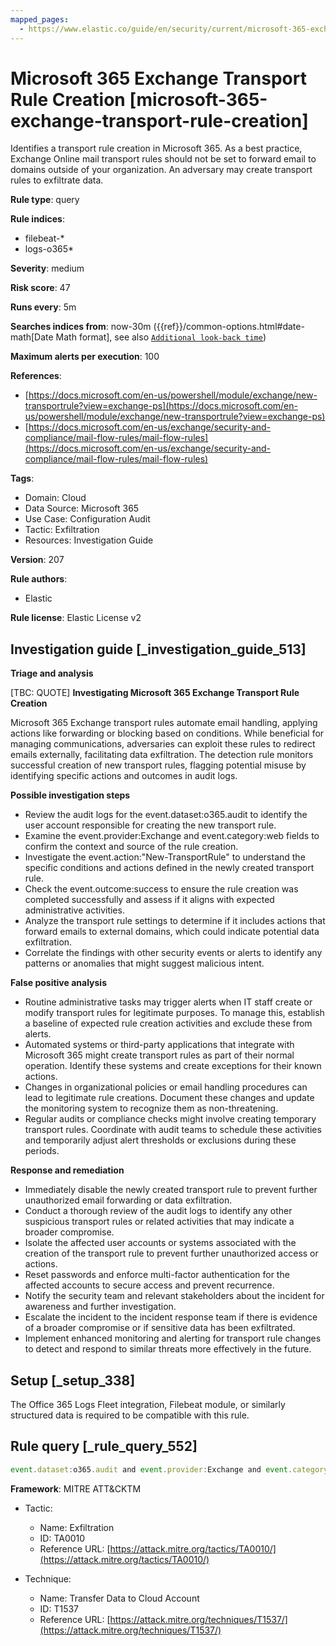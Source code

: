```yaml
---
mapped_pages:
  - https://www.elastic.co/guide/en/security/current/microsoft-365-exchange-transport-rule-creation.html
---
```


# Microsoft 365 Exchange Transport Rule Creation [microsoft-365-exchange-transport-rule-creation]

Identifies a transport rule creation in Microsoft 365. As a best practice, Exchange Online mail transport rules should not be set to forward email to domains outside of your organization. An adversary may create transport rules to exfiltrate data.

**Rule type**: query

**Rule indices**:

* filebeat-*
* logs-o365*

**Severity**: medium

**Risk score**: 47

**Runs every**: 5m

**Searches indices from**: now-30m ({{ref}}/common-options.html#date-math[Date Math format], see also [`Additional look-back time`](docs-content://solutions/security/detect-and-alert/create-detection-rule.md#rule-schedule))

**Maximum alerts per execution**: 100

**References**:

* [https://docs.microsoft.com/en-us/powershell/module/exchange/new-transportrule?view=exchange-ps](https://docs.microsoft.com/en-us/powershell/module/exchange/new-transportrule?view=exchange-ps)
* [https://docs.microsoft.com/en-us/exchange/security-and-compliance/mail-flow-rules/mail-flow-rules](https://docs.microsoft.com/en-us/exchange/security-and-compliance/mail-flow-rules/mail-flow-rules)

**Tags**:

* Domain: Cloud
* Data Source: Microsoft 365
* Use Case: Configuration Audit
* Tactic: Exfiltration
* Resources: Investigation Guide

**Version**: 207

**Rule authors**:

* Elastic

**Rule license**: Elastic License v2

## Investigation guide [_investigation_guide_513]

**Triage and analysis**

[TBC: QUOTE]
**Investigating Microsoft 365 Exchange Transport Rule Creation**

Microsoft 365 Exchange transport rules automate email handling, applying actions like forwarding or blocking based on conditions. While beneficial for managing communications, adversaries can exploit these rules to redirect emails externally, facilitating data exfiltration. The detection rule monitors successful creation of new transport rules, flagging potential misuse by identifying specific actions and outcomes in audit logs.

**Possible investigation steps**

* Review the audit logs for the event.dataset:o365.audit to identify the user account responsible for creating the new transport rule.
* Examine the event.provider:Exchange and event.category:web fields to confirm the context and source of the rule creation.
* Investigate the event.action:"New-TransportRule" to understand the specific conditions and actions defined in the newly created transport rule.
* Check the event.outcome:success to ensure the rule creation was completed successfully and assess if it aligns with expected administrative activities.
* Analyze the transport rule settings to determine if it includes actions that forward emails to external domains, which could indicate potential data exfiltration.
* Correlate the findings with other security events or alerts to identify any patterns or anomalies that might suggest malicious intent.

**False positive analysis**

* Routine administrative tasks may trigger alerts when IT staff create or modify transport rules for legitimate purposes. To manage this, establish a baseline of expected rule creation activities and exclude these from alerts.
* Automated systems or third-party applications that integrate with Microsoft 365 might create transport rules as part of their normal operation. Identify these systems and create exceptions for their known actions.
* Changes in organizational policies or email handling procedures can lead to legitimate rule creations. Document these changes and update the monitoring system to recognize them as non-threatening.
* Regular audits or compliance checks might involve creating temporary transport rules. Coordinate with audit teams to schedule these activities and temporarily adjust alert thresholds or exclusions during these periods.

**Response and remediation**

* Immediately disable the newly created transport rule to prevent further unauthorized email forwarding or data exfiltration.
* Conduct a thorough review of the audit logs to identify any other suspicious transport rules or related activities that may indicate a broader compromise.
* Isolate the affected user accounts or systems associated with the creation of the transport rule to prevent further unauthorized access or actions.
* Reset passwords and enforce multi-factor authentication for the affected accounts to secure access and prevent recurrence.
* Notify the security team and relevant stakeholders about the incident for awareness and further investigation.
* Escalate the incident to the incident response team if there is evidence of a broader compromise or if sensitive data has been exfiltrated.
* Implement enhanced monitoring and alerting for transport rule changes to detect and respond to similar threats more effectively in the future.


## Setup [_setup_338]

The Office 365 Logs Fleet integration, Filebeat module, or similarly structured data is required to be compatible with this rule.


## Rule query [_rule_query_552]

```js
event.dataset:o365.audit and event.provider:Exchange and event.category:web and event.action:"New-TransportRule" and event.outcome:success
```

**Framework**: MITRE ATT&CKTM

* Tactic:

    * Name: Exfiltration
    * ID: TA0010
    * Reference URL: [https://attack.mitre.org/tactics/TA0010/](https://attack.mitre.org/tactics/TA0010/)

* Technique:

    * Name: Transfer Data to Cloud Account
    * ID: T1537
    * Reference URL: [https://attack.mitre.org/techniques/T1537/](https://attack.mitre.org/techniques/T1537/)



